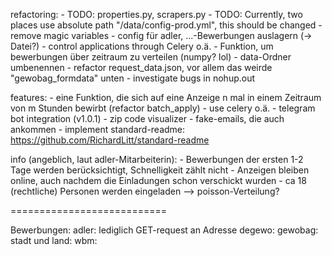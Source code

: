 refactoring:
    - TODO: properties.py, scrapers.py
    - TODO: Currently, two places use absolute path "/data/config-prod.yml", this should be changed
    - remove magic variables
        - config für adler, ...-Bewerbungen auslagern (-> Datei?)
        - control applications through Celery o.ä.
            - Funktion, um bewerbungen über zeitraum zu verteilen (numpy? lol)
    - data-Ordner umbenennen
    - refactor request_data.json, vor allem das weirde "gewobag_formdata" unten
    - investigate bugs in nohup.out

features:
    - eine Funktion, die sich auf eine Anzeige n mal in einem Zeitraum von m Stunden bewirbt (refactor batch_apply)
        - use celery o.ä.
    - telegram bot integration (v1.0.1)
    - zip code visualizer
    - fake-emails, die auch ankommen
    - implement standard-readme: https://github.com/RichardLitt/standard-readme

info (angeblich, laut adler-Mitarbeiterin):
    - Bewerbungen der ersten 1-2 Tage werden berücksichtigt, Schnelligkeit zählt nicht
    - Anzeigen bleiben online, auch nachdem die Einladungen schon verschickt wurden
    - ca 18 (rechtliche) Personen werden eingeladen
    --> poisson-Verteilung?

===========================

Bewerbungen:
adler: lediglich GET-request an Adresse
degewo:
gewobag:
stadt und land:
wbm: